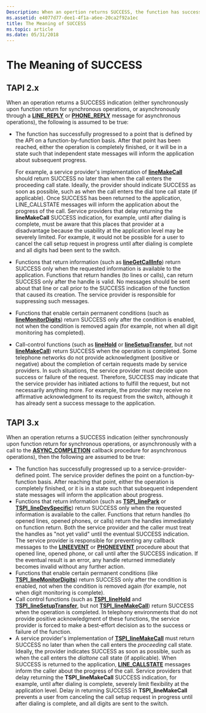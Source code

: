 ```yaml
---
Description: When an opertion returns SUCCESS, the function has successfully progressed to a point that is defined by the API on a function by function basis.
ms.assetid: e4077d77-dee1-4f1a-a6ee-20ca2f92a1ec
title: The Meaning of SUCCESS
ms.topic: article
ms.date: 05/31/2018
---
```


# The Meaning of SUCCESS

## TAPI 2.x

When an operation returns a SUCCESS indication (either synchronously upon function return for synchronous operations, or asynchronously through a [**LINE\_REPLY**](https://msdn.microsoft.com/en-us/library/ms736570(v=VS.85).aspx) or [**PHONE\_REPLY**](https://msdn.microsoft.com/en-us/library/ms737188(v=VS.85).aspx) message for asynchronous operations), the following is assumed to be true:

-   The function has successfully progressed to a point that is defined by the API on a function-by-function basis. After that point has been reached, either the operation is completely finished, or it will be in a state such that independent state messages will inform the application about subsequent progress.

    For example, a service provider's implementation of [**lineMakeCall**](https://msdn.microsoft.com/en-us/library/ms735988(v=VS.85).aspx) should return SUCCESS no later than when the call enters the proceeding call state. Ideally, the provider should indicate SUCCESS as soon as possible, such as when the call enters the dial tone call state (if applicable). Once SUCCESS has been returned to the application, LINE\_CALLSTATE messages will inform the application about the progress of the call. Service providers that delay returning the **lineMakeCall** SUCCESS indication, for example, until after dialing is complete, must be aware that this places that provider at a disadvantage because the usability at the application level may be severely limited. For example, it would not be possible for a user to cancel the call setup request in progress until after dialing is complete and all digits had been sent to the switch.

-   Functions that return information (such as [**lineGetCallInfo**](https://msdn.microsoft.com/en-us/library/ms735720(v=VS.85).aspx)) return SUCCESS only when the requested information is available to the application. Functions that return handles (to lines or calls), can return SUCCESS only after the handle is valid. No messages should be sent about that line or call prior to the SUCCESS indication of the function that caused its creation. The service provider is responsible for suppressing such messages.
-   Functions that enable certain permanent conditions (such as [**lineMonitorDigits**](https://msdn.microsoft.com/en-us/library/ms735996(v=VS.85).aspx)) return SUCCESS only after the condition is enabled, not when the condition is removed again (for example, not when all digit monitoring has completed).
-   Call-control functions (such as [**lineHold**](https://msdn.microsoft.com/en-us/library/ms735981(v=VS.85).aspx) or [**lineSetupTransfer**](https://msdn.microsoft.com/en-us/library/ms736115(v=VS.85).aspx), but not [**lineMakeCall**](https://msdn.microsoft.com/en-us/library/ms735988(v=VS.85).aspx)) return SUCCESS when the operation is completed. Some telephone networks do not provide acknowledgment (positive or negative) about the completion of certain requests made by service providers. In such situations, the service provider must decide upon success or failure of the request. Therefore, SUCCESS may indicate that the service provider has initiated actions to fulfill the request, but not necessarily anything more. For example, the provider may receive no affirmative acknowledgment to its request from the switch, although it has already sent a success message to the application.

## TAPI 3.x

When an operation returns a SUCCESS indication (either synchronously upon function return for synchronous operations, or asynchronously with a call to the [**ASYNC\_COMPLETION**](https://msdn.microsoft.com/en-us/library/ms725180(v=VS.85).aspx) callback procedure for asynchronous operations), then the following are assumed to be true:

-   The function has successfully progressed up to a service-provider-defined point. The service provider defines the point on a function-by-function basis. After reaching that point, either the operation is completely finished, or it is in a state such that subsequent independent state messages will inform the application about progress.
-   Functions that return information (such as [**TSPI\_linePark**](https://msdn.microsoft.com/en-us/library/ms725584(v=VS.85).aspx) or [**TSPI\_lineDevSpecific**](https://msdn.microsoft.com/en-us/library/ms725540(v=VS.85).aspx)) return SUCCESS only when the requested information is available to the caller. Functions that return handles (to opened lines, opened phones, or calls) return the handles immediately on function return. Both the service provider and the caller must treat the handles as "not yet valid" until the eventual SUCCESS indication. The service provider is responsible for preventing any callback messages to the [**LINEEVENT**](https://msdn.microsoft.com/en-us/library/ms725228(v=VS.85).aspx) or [**PHONEEVENT**](https://docs.microsoft.com/windows/desktop/api/tspi/nc-tspi-phoneevent) procedure about that opened line, opened phone, or call until after the SUCCESS indication. If the eventual result is an error, any handle returned immediately becomes invalid without any further action.
-   Functions that enable certain permanent conditions (like [**TSPI\_lineMonitorDigits**](https://msdn.microsoft.com/en-us/library/ms725577(v=VS.85).aspx)) return SUCCESS only after the condition is enabled, not when the condition is removed again (for example, not when digit monitoring is complete).
-   Call control functions (such as [**TSPI\_lineHold**](https://msdn.microsoft.com/en-us/library/ms725575(v=VS.85).aspx) and [**TSPI\_lineSetupTransfer**](https://msdn.microsoft.com/en-us/library/ms725609(v=VS.85).aspx), but not [**TSPI\_lineMakeCall**](https://msdn.microsoft.com/en-us/library/ms725576(v=VS.85).aspx)) return SUCCESS when the operation is completed. In telephony environments that do not provide positive acknowledgment of these functions, the service provider is forced to make a best-effort decision as to the success or failure of the function.
-   A service provider's implementation of [**TSPI\_lineMakeCall**](https://msdn.microsoft.com/en-us/library/ms725576(v=VS.85).aspx) must return SUCCESS no later than when the call enters the *proceeding* call state. Ideally, the provider indicates SUCCESS as soon as possible, such as when the call enters the *dialtone* call state (if applicable). When SUCCESS is returned to the application, [**LINE\_CALLSTATE**](https://docs.microsoft.com/previous-versions/windows/desktop/legacy/ms725219(v=vs.85)) messages inform the caller about the progress of the call. Service providers that delay returning the **TSPI\_lineMakeCall** SUCCESS indication, for example, until after dialing is complete, severely limit flexibility at the application level. Delay in returning SUCCESS in **TSPI\_lineMakeCall** prevents a user from canceling the call setup request in progress until after dialing is complete, and all digits are sent to the switch.

 

 



